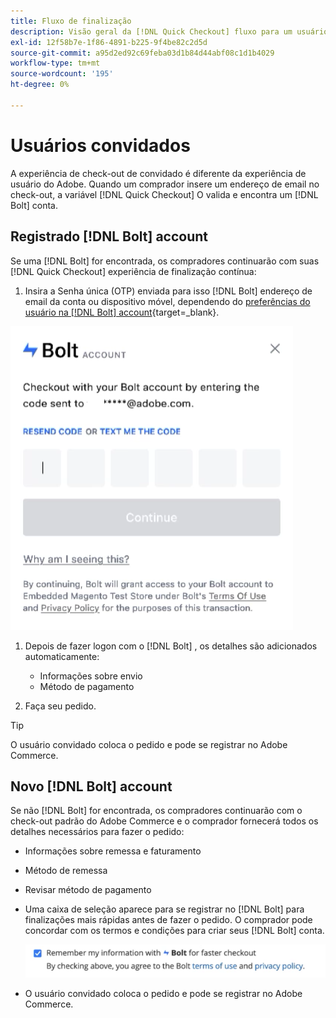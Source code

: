 ```yaml
---
title: Fluxo de finalização
description: Visão geral da [!DNL Quick Checkout] fluxo para um usuário Bolt no Adobe Commerce.
exl-id: 12f58b7e-1f86-4891-b225-9f4be82c2d5d
source-git-commit: a95d2ed92c69feba03d1b84d44abf08c1d1b4029
workflow-type: tm+mt
source-wordcount: '195'
ht-degree: 0%

---
```


# Usuários convidados

A experiência de check-out de convidado é diferente da experiência de usuário do Adobe. Quando um comprador insere um endereço de email no check-out, a variável [!DNL Quick Checkout] O valida e encontra um [!DNL Bolt] conta.

## Registrado [!DNL Bolt] account

Se uma [!DNL Bolt] for encontrada, os compradores continuarão com suas [!DNL Quick Checkout] experiência de finalização contínua:

1. Insira a Senha única (OTP) enviada para isso [!DNL Bolt] endereço de email da conta ou dispositivo móvel, dependendo do [preferências do usuário na [!DNL Bolt] account](https://help.bolt.com/shoppers/account/account-settings/#how-to-set-preferred-login-method){target=_blank}.

![Pop-up OTP](assets/pop-up.png)

1. Depois de fazer logon com o [!DNL Bolt] , os detalhes são adicionados automaticamente:

   - Informações sobre envio
   - Método de pagamento

1. Faça seu pedido.

>[!TIP]
>
> O usuário convidado coloca o pedido e pode se registrar no Adobe Commerce.

## Novo [!DNL Bolt] account

Se não [!DNL Bolt] for encontrada, os compradores continuarão com o check-out padrão do Adobe Commerce e o comprador fornecerá todos os detalhes necessários para fazer o pedido:

- Informações sobre remessa e faturamento
- Método de remessa
- Revisar método de pagamento
- Uma caixa de seleção aparece para se registrar no [!DNL Bolt] para finalizações mais rápidas antes de fazer o pedido. O comprador pode concordar com os termos e condições para criar seus [!DNL Bolt] conta.

   ![Lembrar [!DNL Bolt]](assets/checkbox-remember-bolt.png)

- O usuário convidado coloca o pedido e pode se registrar no Adobe Commerce.

